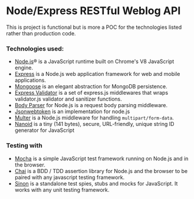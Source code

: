 # Node/Express RESTful Weblog API
This is project is functional but is more a POC for the technologies listed rather than production code.

### Technologies used:
- [Node.js](https://nodejs.org/en/)® is a JavaScript runtime built on Chrome's V8 JavaScript engine.
- [Express](https://expressjs.com/) is a Node.js web application framework for web and mobile applications.
- [Mongoose](https://mongoosejs.com/) is an elegant abstraction for MongoDB persistence.
- [Express Validator](https://express-validator.github.io/docs/) is a set of express.js middlewares that wraps validator.js validator and sanitizer functions.
- [Body Parser](https://github.com/expressjs/body-parser) for Node.js is a request body parsing middleware.
- [Jsonwebtoken](https://github.com/auth0/node-jsonwebtoken) is an implementation for node.js
- [Multer](https://github.com/expressjs/multer) is a Node.js middleware for handling `multipart/form-data`.
- [Nanoid](https://github.com/ai/nanoid) is a tiny (141 bytes), secure, URL-friendly, unique string ID generator for JavaScript

### Testing with
- [Mocha](https://mochajs.org/) is a simple JavaScript test framework running on Node.js and in the browser.
- [Chai](https://www.chaijs.com/) is a BDD / TDD assertion library for Node.js and the browser to be paired with any javascript testing framework.
- [Sinon](https://sinonjs.org/) is a standalone test spies, stubs and mocks for JavaScript. It works with any unit testing framework.